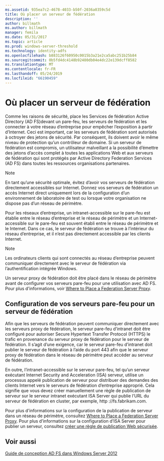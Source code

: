 ```yaml
---
ms.assetid: 935ea7c2-4678-4033-b50f-2036a0359c5d
title: Où placer un serveur de fédération
description: ''
author: billmath
ms.author: billmath
manager: femila
ms.date: 05/31/2017
ms.topic: article
ms.prod: windows-server-threshold
ms.technology: identity-adfs
ms.openlocfilehash: b883126f60950c0015b3a21e2ca5abc251b25b84
ms.sourcegitcommit: 0b5fd4dc4148b92480db04e4dc22e139dcff8582
ms.translationtype: MT
ms.contentlocale: fr-FR
ms.lasthandoff: 05/24/2019
ms.locfileid: "66190459"
---
```

# <a name="where-to-place-a-federation-server"></a>Où placer un serveur de fédération

Comme les raisons de sécurité, place les Services de fédération Active Directory \(AD FS\)devant un pare-feu, les serveurs de fédération et les connecter à votre réseau d’entreprise pour empêcher l’exposition à partir d’Internet. Ceci est important, car les serveurs de fédération sont autorisés à octroyer des jetons de sécurité. Par conséquent, ils doivent avoir le même niveau de protection qu’un contrôleur de domaine. Si un serveur de fédération est compromis, un utilisateur malveillant a la possibilité d’émettre des jetons d’accès complet à toutes les applications Web et aux serveurs de fédération qui sont protégés par Active Directory Federation Services \(AD FS\) dans toutes les ressources organisations partenaires.  
  
> [!NOTE]  
> En tant qu’une sécurité optimale, évitez d’avoir vos serveurs de fédération directement accessibles sur Internet. Donnez vos serveurs de fédération un accès Internet direct uniquement lors de la configuration d’un environnement de laboratoire de test ou lorsque votre organisation ne dispose pas d’un réseau de périmètre.  
  
Pour les réseaux d’entreprise, un intranet\-accessible sur le pare-feu est établie entre le réseau d’entreprise et le réseau de périmètre et un Internet\-accessible sur le pare-feu est souvent établi entre le réseau de périmètre et le Internet. Dans ce cas, le serveur de fédération se trouve à l’intérieur du réseau d’entreprise, et il n’est pas directement accessible par les clients Internet.  
  
> [!NOTE]  
> Les ordinateurs clients qui sont connectés au réseau d’entreprise peuvent communiquer directement avec le serveur de fédération via l’authentification intégrée Windows.  
  
Un serveur proxy de fédération doit être placé dans le réseau de périmètre avant de configurer vos serveurs pare-feu pour une utilisation avec AD FS. Pour plus d'informations, voir [Where to Place a Federation Server Proxy](Where-to-Place-a-Federation-Server-Proxy.md).  
  
## <a name="configuring-your-firewall-servers-for-a-federation-server"></a>Configuration de vos serveurs pare-feu pour un serveur de fédération  
Afin que les serveurs de fédération peuvent communiquer directement avec les serveurs proxy de fédération, le serveur pare-feu d’intranet doit être configuré pour autoriser Secure Hypertext Transfer Protocol \(HTTPS\) le trafic en provenance du serveur proxy de fédération pour le serveur de fédération. Il s’agit d’une exigence, car le serveur pare-feu d’intranet doit publier le serveur de fédération à l’aide du port 443 afin que le serveur proxy de fédération dans le réseau de périmètre peut accéder au serveur de fédération.  
  
En outre, l’intranet\-accessible sur le serveur pare-feu, tel qu’un serveur exécutant Internet Security and Acceleration \(ISA\) serveur, utilise un processus appelé publication de serveur pour distribuer des demandes des clients Internet vers le serveurs de fédération d’entreprise approprié. Cela signifie que vous devez créer manuellement une règle de publication de serveur sur le serveur intranet exécutant ISA Server qui publie l’URL du serveur de fédération en cluster, par exemple, http :\/\/fs.fabrikam.com.  
  
Pour plus d'informations sur la configuration de la publication de serveur dans un réseau de périmètre, consultez [Where to Place a Federation Server Proxy](Where-to-Place-a-Federation-Server-Proxy.md). Pour plus d’informations sur la configuration d’ISA Server pour publier un serveur, consultez [créer une règle de publication Web sécurisée](https://go.microsoft.com/fwlink/?LinkId=75182).  
  
## <a name="see-also"></a>Voir aussi
[Guide de conception AD FS dans Windows Server 2012](AD-FS-Design-Guide-in-Windows-Server-2012.md)
